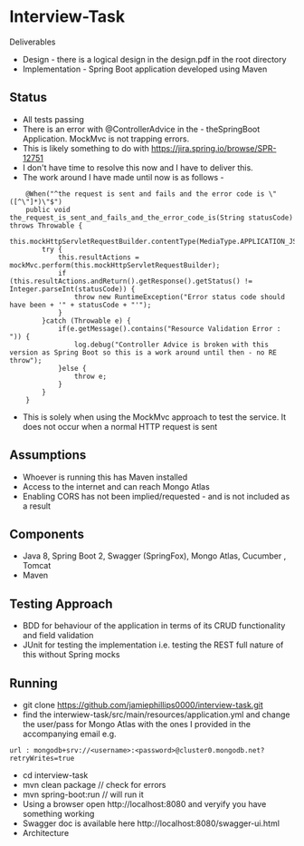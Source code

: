 # Interview-Task  

Deliverables
* Design - there is a logical design in the design.pdf in the root directory
* Implementation - Spring Boot application developed using Maven 

## Status 
* All tests passing
* There is an error with @ControllerAdvice in the - theSpringBoot Application. MockMvc is not trapping errors. 
* This is likely something to do with  https://jira.spring.io/browse/SPR-12751
* I don't have time to resolve this now and I have to deliver this.
* The work around I have made until now is as follows -
``` 
	@When("^the request is sent and fails and the error code is \"([^\"]*)\"$")
	public void the_request_is_sent_and_fails_and_the_error_code_is(String statusCode) throws Throwable {
		this.mockHttpServletRequestBuilder.contentType(MediaType.APPLICATION_JSON);
		try {
			this.resultActions = mockMvc.perform(this.mockHttpServletRequestBuilder);
			if (this.resultActions.andReturn().getResponse().getStatus() != Integer.parseInt(statusCode)) {
				throw new RuntimeException("Error status code should have been + '" + statusCode + "'");
			}
		}catch (Throwable e) {
			if(e.getMessage().contains("Resource Validation Error : ")) {
				log.debug("Controller Advice is broken with this version as Spring Boot so this is a work around until then - no RE throw");
			}else {
				throw e;
			}
		}
	}
```	 
* This is solely when using the MockMvc approach to test the service. It does not occur when a normal HTTP request is sent   

## Assumptions
* Whoever is running this has Maven installed
* Access to the internet and can reach Mongo Atlas
* Enabling CORS has not been implied/requested - and is not included as a result 

## Components
* Java 8, Spring Boot 2, Swagger (SpringFox), Mongo Atlas, Cucumber , Tomcat
* Maven



## Testing Approach 
* BDD for behaviour of the application in terms of its CRUD functionality and field validation
* JUnit for testing the implementation i.e. testing the REST full nature of this without Spring mocks 


## Running 
* git clone https://github.com/jamiephillips0000/interview-task.git
* find the interwiew-task/src/main/resources/application.yml and change the user/pass for Mongo Atlas with the ones I provided in the accompanying email e.g. 
```
url : mongodb+srv://<username>:<password>@cluster0.mongodb.net?retryWrites=true
``` 
* cd interview-task
* mvn clean package // check for errors
* mvn spring-boot:run // will run it 
* Using a browser open http://localhost:8080 and veryify you have something working 
* Swagger doc is available here http://localhost:8080/swagger-ui.html
* Architecture
	
